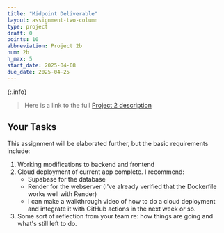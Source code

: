 ```yaml
---
title: "Midpoint Deliverable"
layout: assignment-two-column
type: project
draft: 0
points: 10
abbreviation: Project 2b
num: 2b
h_max: 5
start_date: 2025-04-08
due_date: 2025-04-25
---
```


{:.info}
> Here is a link to the full [Project 2 description](project02)

## Your Tasks
This assignment will be elaborated further, but the basic requirements include:
1. Working modifications to backend and frontend
1. Cloud deployment of current app complete. I recommend:
    * Supabase for the database
    * Render for the webserver (I've already verified that the Dockerfile works well with Render)
    * I can make a walkthrough video of how to do a cloud deployment and integrate it with GitHub actions in the next week or so.
1. Some sort of reflection from your team re: how things are going and what's still left to do.